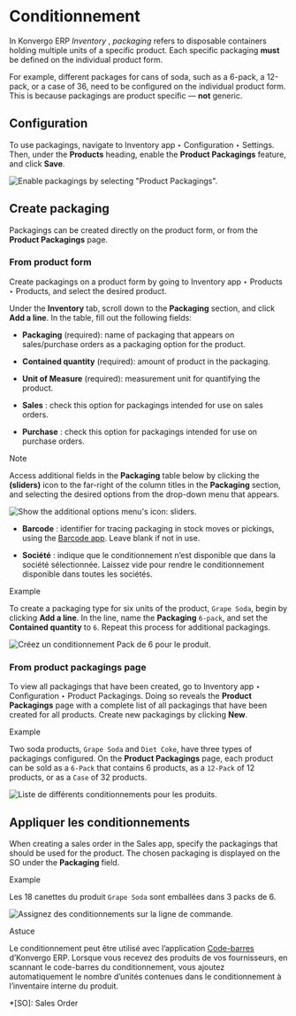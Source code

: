 # Conditionnement

In Konvergo ERP _Inventory_ , _packaging_ refers to disposable containers holding
multiple units of a specific product. Each specific packaging **must** be
defined on the individual product form.

For example, different packages for cans of soda, such as a 6-pack, a 12-pack,
or a case of 36, need to be configured on the individual product form. This is
because packagings are product specific — **not** generic.

## Configuration

To use packagings, navigate to Inventory app ‣ Configuration ‣ Settings. Then,
under the **Products** heading, enable the **Product Packagings** feature, and
click **Save**.

![Enable packagings by selecting "Product
Packagings".](../../../../../_images/enable-packagings.png)

## Create packaging

Packagings can be created directly on the product form, or from the **Product
Packagings** page.

### From product form

Create packagings on a product form by going to Inventory app ‣ Products ‣
Products, and select the desired product.

Under the **Inventory** tab, scroll down to the **Packaging** section, and
click **Add a line**. In the table, fill out the following fields:

  * **Packaging** (required): name of packaging that appears on sales/purchase orders as a packaging option for the product.

  * **Contained quantity** (required): amount of product in the packaging.

  * **Unit of Measure** (required): measurement unit for quantifying the product.

  * **Sales** : check this option for packagings intended for use on sales orders.

  * **Purchase** : check this option for packagings intended for use on purchase orders.

<div class="alert alert-primary">
<p class="alert-title">
Note</p><p>Access additional fields in the <b>Packaging</b> table below by clicking the
<b>(sliders)</b> icon to the far-right of the column titles in the <b>Packaging</b>
section, and selecting the desired options from the drop-down menu that appears.</p>
<img alt="Show the additional options menu's icon: sliders." class="align-center" src="../../../../../_images/slide.png"/>
</div>

  * **Barcode** : identifier for tracing packaging in stock moves or pickings, using the [Barcode app](../../../barcode/operations/receipts_deliveries#barcode-operations-intro). Leave blank if not in use.

  * **Société** : indique que le conditionnement n’est disponible que dans la société sélectionnée. Laissez vide pour rendre le conditionnement disponible dans toutes les sociétés.

<div class="alert alert-success">
<p class="alert-title">
Example</p><p>To create a packaging type for six units of the product, <code>Grape Soda</code>, begin by clicking
<b>Add a line</b>. In the line, name the <b>Packaging</b> <code>6-pack</code>, and set the
<b>Contained quantity</b> to <code>6</code>. Repeat this process for additional packagings.</p>
<img alt="Créez un conditionnement Pack de 6 pour le produit." class="align-center" src="../../../../../_images/create-product-packaging.png"/>
</div>

### From product packagings page

To view all packagings that have been created, go to Inventory app ‣
Configuration ‣ Product Packagings. Doing so reveals the **Product
Packagings** page with a complete list of all packagings that have been
created for all products. Create new packagings by clicking **New**.

<div class="alert alert-success">
<p class="alert-title">
Example</p><p>Two soda products, <code>Grape Soda</code> and <code>Diet Coke</code>, have three types of packagings configured. On
the <b>Product Packagings</b> page, each product can be sold as a <code>6-Pack</code> that contains 6
products, as a <code>12-Pack</code> of 12 products, or as a <code>Case</code> of 32 products.</p>
<img alt="Liste de différents conditionnements pour les produits." class="align-center" src="../../../../../_images/packagings.png"/>
</div>

## Appliquer les conditionnements

When creating a sales order in the Sales app, specify the packagings that
should be used for the product. The chosen packaging is displayed on the SO
under the **Packaging** field.

<div class="alert alert-success">
<p class="alert-title">
Example</p><p>Les 18 canettes du produit <code>Grape Soda</code> sont emballées dans 3 packs de 6.</p>
<img alt="Assignez des conditionnements sur la ligne de commande." class="align-center" src="../../../../../_images/packagings-sales-order.png"/>
</div> <div class="alert alert-info">
<p class="alert-title">
Astuce</p><p>Le conditionnement peut être utilisé avec l’application <a href="../../../barcode/setup/software#inventory-barcode-software"><span class="std std-ref">Code-barres</span></a> d’Konvergo ERP. Lorsque vous recevez des produits de vos fournisseurs, en scannant le code-barres du conditionnement, vous ajoutez automatiquement le nombre d’unités contenues dans le conditionnement à l’inventaire interne du produit.</p>
</div>

  *[SO]: Sales Order

